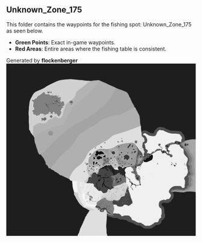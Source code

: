 ## Unknown_Zone_175
This folder contains the waypoints for the fishing spot: Unknown_Zone_175 as seen below.

- **Green Points**: Exact in-game waypoints.
- **Red Areas**: Entire areas where the fishing table is consistent.

Generated by **flockenberger**
![Unknown_Zone_175](./Preview.png?raw=true "Unknown_Zone_175")